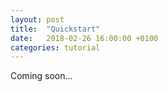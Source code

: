 ```yaml
---
layout: post
title:  "Quickstart"
date:   2018-02-26 16:00:00 +0100
categories: tutorial
---
```


Coming soon...
